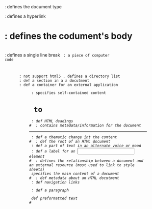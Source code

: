 <head><style type="text/css">@charset "UTF-8";[ng\:cloak],[ng-cloak],[data-ng-cloak],[x-ng-cloak],.ng-cloak,.x-ng-cloak,.ng-hide:not(.ng-hide-animate){display:none !important;}ng\:form{display:block;}.ng-animate-shim{visibility:hidden;}.ng-anchor{position:absolute;}</style><meta charset="utf-8"><title>Items — Market prices — Albion Online 2D Database</title><meta name="viewport" content="width=device-width, initial-scale=1.0, maximum-scale=1.0, user-scalable=no"><meta content="Albion Online Meta, Items, Mobs, Destiny Calculator, Craft Calculator, Fame Calculator and more" name="description"><meta content="Lizard Brain UG" name="author"><meta http-equiv="X-UA-Compatible" content="IE=edge"><script async="" src="//cse.google.com/adsense/search/async-ads.js"></script><script type="text/javascript" async="" src="https://www.google-analytics.com/analytics.js"></script><script src="https://partner.googleadservices.com/gampad/cookie.js?domain=www.albiononline2d.com&amp;callback=_gfp_s_&amp;client=ca-pub-7173536484979566&amp;cookie=ID%3De8e47547ade7e197-22bb0f2d15d500d0%3AT%3D1657268643%3ART%3D1657268643%3AS%3DALNI_MbuUAdWsZaGQW4ORMGMg87toHzZhQ&amp;gpic=UID%3D0000077ddb1c7dd8%3AT%3D1657268643%3ART%3D1658427969%3AS%3DALNI_MbloKqs3BJq98E5DknZvCutap37EQ&amp;gpid_exp=1"></script><script type="text/javascript" async="" src="https://cse.google.com/cse.js?cx=001538945727927768667:guehywbj40c"></script><script src="https://pagead2.googlesyndication.com/pagead/managed/js/adsense/m202207130101/show_ads_impl_fy2021.js?bust=31068471" id="google_shimpl"></script><script async="" src="https://pagead2.googlesyndication.com/pagead/js/adsbygoogle.js?client=ca-pub-7173536484979566" crossorigin="anonymous" data-checked-head="true"></script><script src="/public/minton-dark/js/jquery.min.js"></script><link rel="shortcut icon" href="/public/minton/images/favicon.ico"><link href="/public/minton-dark/css/bootstrap.min.css" rel="stylesheet" type="text/css"><link href="/public/minton-dark/css/icons.css" rel="stylesheet" type="text/css"><link href="/public/minton-dark/plugins/ion-rangeslider/ion.rangeSlider.css" rel="stylesheet" type="text/css"><link href="/public/minton-dark/plugins/ion-rangeslider/ion.rangeSlider.skinFlat.css" rel="stylesheet" type="text/css"><link href="/public/minton-dark/plugins/select2/css/select2.min.css" rel="stylesheet" type="text/css"><link href="/public/minton-dark/css/style.css" rel="stylesheet" type="text/css"><link href="/public/vendor/bootstrap-treeview/dist/bootstrap-treeview.min.css" rel="stylesheet" type="text/css"><link href="/public/css/style-dark.css?v=a5d012624037e5e552206631aad37dd54cbc8bc0" rel="stylesheet" type="text/css"><link href="/public/minton-dark/plugins/datatables/dataTables.bootstrap4.min.css" rel="stylesheet" type="text/css"><script async="" src="https://www.googletagmanager.com/gtag/js?id=UA-81229459-7"></script><script>window.dataLayer = window.dataLayer || [];
function gtag(){dataLayer.push(arguments);}
gtag('js', new Date());
gtag('config', 'UA-81229459-7');</script><meta http-equiv="origin-trial" content="AzoawhTRDevLR66Y6MROu167EDncFPBvcKOaQispTo9ouEt5LvcBjnRFqiAByRT+2cDHG1Yj4dXwpLeIhc98/gIAAACFeyJvcmlnaW4iOiJodHRwczovL2RvdWJsZWNsaWNrLm5ldDo0NDMiLCJmZWF0dXJlIjoiUHJpdmFjeVNhbmRib3hBZHNBUElzIiwiZXhwaXJ5IjoxNjYxMjk5MTk5LCJpc1N1YmRvbWFpbiI6dHJ1ZSwiaXNUaGlyZFBhcnR5Ijp0cnVlfQ=="><meta http-equiv="origin-trial" content="A6+nc62kbJgC46ypOwRsNW6RkDn2x7tgRh0wp7jb3DtFF7oEhu1hhm4rdZHZ6zXvnKZLlYcBlQUImC4d3kKihAcAAACLeyJvcmlnaW4iOiJodHRwczovL2dvb2dsZXN5bmRpY2F0aW9uLmNvbTo0NDMiLCJmZWF0dXJlIjoiUHJpdmFjeVNhbmRib3hBZHNBUElzIiwiZXhwaXJ5IjoxNjYxMjk5MTk5LCJpc1N1YmRvbWFpbiI6dHJ1ZSwiaXNUaGlyZFBhcnR5Ijp0cnVlfQ=="><meta http-equiv="origin-trial" content="A/9La288e7MDEU2ifusFnMg1C2Ij6uoa/Z/ylwJIXSsWfK37oESIPbxbt4IU86OGqDEPnNVruUiMjfKo65H/CQwAAACLeyJvcmlnaW4iOiJodHRwczovL2dvb2dsZXRhZ3NlcnZpY2VzLmNvbTo0NDMiLCJmZWF0dXJlIjoiUHJpdmFjeVNhbmRib3hBZHNBUElzIiwiZXhwaXJ5IjoxNjYxMjk5MTk5LCJpc1N1YmRvbWFpbiI6dHJ1ZSwiaXNUaGlyZFBhcnR5Ijp0cnVlfQ=="><script>LANG = 'en';
</script><link rel="preload" href="https://adservice.google.co.kr/adsid/integrator.js?domain=www.albiononline2d.com" as="script"><script type="text/javascript" src="https://adservice.google.co.kr/adsid/integrator.js?domain=www.albiononline2d.com"></script><link rel="preload" href="https://adservice.google.com/adsid/integrator.js?domain=www.albiononline2d.com" as="script"><script type="text/javascript" src="https://adservice.google.com/adsid/integrator.js?domain=www.albiononline2d.com"></script><style type="text/css" id="itemsCategories-style"> .treeview .list-group-item{cursor:pointer}.treeview span.indent{margin-left:10px;margin-right:10px}.treeview span.icon{width:12px;margin-right:5px}.treeview .node-disabled{color:silver;cursor:not-allowed}.node-itemsCategories{}.node-itemsCategories:not(.node-disabled):hover{background-color:#F5F5F5;} </style><script src="https://www.google.com/cse/static/element/3e1664f444e6eb06/cse_element__en.js?usqp=CAI%3D" type="text/javascript"></script><link type="text/css" rel="stylesheet" href="https://www.google.com/cse/static/element/3e1664f444e6eb06/default+en.css"><link type="text/css" rel="stylesheet" href="https://www.google.com/cse/static/style/look/v4/minimalist.css"><style type="text/css">.gsc-control-cse{font-family:arial, sans-serif}.gsc-control-cse .gsc-table-result{font-family:arial, sans-serif}.gsc-refinementsGradient{background:linear-gradient(to left,rgba(119,119,119,1),rgba(119,119,119,0))}.gsc-control-cse{border-color:#38434D;background-color:#38434D}input.gsc-input,.gsc-input-box,.gsc-input-box-hover,.gsc-input-box-focus{border-color:#BBBBBB}.gsc-search-button-v2,.gsc-search-button-v2:hover,.gsc-search-button-v2:focus{border-color:#FFFFFF;background-color:#343C49;background-image:none;filter:none}.gsc-search-button-v2 svg{fill:#FFFFFF}.gsc-tabHeader.gsc-tabhActive,.gsc-refinementHeader.gsc-refinementhActive{color:#FFFFFF;border-color:#FFFFFF;background-color:#333333}.gsc-tabHeader.gsc-tabhInactive,.gsc-refinementHeader.gsc-refinementhInactive{color:#FFFFFF;border-color:#FFFFFF;background-color:#777777}.gsc-webResult.gsc-result,.gsc-results .gsc-imageResult{border-color:#FFFFFF;background-color:#FFFFFF}.gsc-webResult.gsc-result:hover{border-color:#000000;background-color:#FFFFFF}.gs-webResult.gs-result a.gs-title:link,.gs-webResult.gs-result a.gs-title:link b,.gs-imageResult a.gs-title:link,.gs-imageResult a.gs-title:link b{color:#444444}.gs-webResult.gs-result a.gs-title:visited,.gs-webResult.gs-result a.gs-title:visited b,.gs-imageResult a.gs-title:visited,.gs-imageResult a.gs-title:visited b{color:#444444}.gs-webResult.gs-result a.gs-title:hover,.gs-webResult.gs-result a.gs-title:hover b,.gs-imageResult a.gs-title:hover,.gs-imageResult a.gs-title:hover b{color:#444444}.gs-webResult.gs-result a.gs-title:active,.gs-webResult.gs-result a.gs-title:active b,.gs-imageResult a.gs-title:active,.gs-imageResult a.gs-title:active b{color:#777777}.gsc-cursor-page{color:#444444}a.gsc-trailing-more-results:link{color:#444444}.gs-webResult:not(.gs-no-results-result):not(.gs-error-result) .gs-snippet,.gs-fileFormatType{color:#333333}.gs-webResult div.gs-visibleUrl{color:#000000}.gs-webResult div.gs-visibleUrl-short{color:#000000}.gsc-cursor-box{border-color:#FFFFFF}.gsc-results .gsc-cursor-box .gsc-cursor-page{border-color:#FFFFFF;background-color:#777777;color:#FFFFFF}.gsc-results .gsc-cursor-box .gsc-cursor-current-page{border-color:#FFFFFF;background-color:#333333;color:#FFFFFF}.gsc-webResult.gsc-result.gsc-promotion{border-color:#CCCCCC;background-color:#E6E6E6}.gsc-completion-title{color:#444444}.gsc-completion-snippet{color:#333333}.gs-promotion a.gs-title:link,.gs-promotion a.gs-title:link *,.gs-promotion .gs-snippet a:link{color:#0000CC}.gs-promotion a.gs-title:visited,.gs-promotion a.gs-title:visited *,.gs-promotion .gs-snippet a:visited{color:#0000CC}.gs-promotion a.gs-title:hover,.gs-promotion a.gs-title:hover *,.gs-promotion .gs-snippet a:hover{color:#444444}.gs-promotion a.gs-title:active,.gs-promotion a.gs-title:active *,.gs-promotion .gs-snippet a:active{color:#00CC00}.gs-promotion .gs-snippet,.gs-promotion .gs-title .gs-promotion-title-right,.gs-promotion .gs-title .gs-promotion-title-right *{color:#333333}.gs-promotion .gs-visibleUrl,.gs-promotion .gs-visibleUrl-short{color:#00CC00}.gcsc-find-more-on-google{color:#444444}.gcsc-find-more-on-google-magnifier{fill:#444444}</style><style type="text/css">.gscb_a{display:inline-block;font:27px/13px arial,sans-serif}.gsst_a .gscb_a{color:#a1b9ed;cursor:pointer}.gsst_a:hover .gscb_a,.gsst_a:focus .gscb_a{color:#36c}.gsst_a{display:inline-block}.gsst_a{cursor:pointer;padding:0 4px}.gsst_a:hover{text-decoration:none!important}.gsst_b{font-size:16px;padding:0 2px;position:relative;user-select:none;-webkit-user-select:none;white-space:nowrap}.gsst_e{vertical-align:middle;opacity:0.55;}.gsst_a:hover .gsst_e,.gsst_a:focus .gsst_e{opacity:0.72;}.gsst_a:active .gsst_e{opacity:1;}.gsst_f{background:white;text-align:left}.gsst_g{background-color:white;border:1px solid #ccc;border-top-color:#d9d9d9;box-shadow:0 2px 4px rgba(0,0,0,0.2);-webkit-box-shadow:0 2px 4px rgba(0,0,0,0.2);margin:-1px -3px;padding:0 6px}.gsst_h{background-color:white;height:1px;margin-bottom:-1px;position:relative;top:-1px}.gsib_a{width:100%;padding:4px 6px 0}.gsib_a,.gsib_b{vertical-align:top}.gssb_c{border:0;position:absolute;z-index:989}.gssb_e{border:1px solid #ccc;border-top-color:#d9d9d9;box-shadow:0 2px 4px rgba(0,0,0,0.2);-webkit-box-shadow:0 2px 4px rgba(0,0,0,0.2);cursor:default}.gssb_f{visibility:hidden;white-space:nowrap}.gssb_k{border:0;display:block;position:absolute;top:0;z-index:988}.gsdd_a{border:none!important}.gsq_a{padding:0}.gssb_a{padding:0 7px}.gssb_a,.gssb_a td{white-space:nowrap;overflow:hidden;line-height:22px}#gssb_b{font-size:11px;color:#36c;text-decoration:none}#gssb_b:hover{font-size:11px;color:#36c;text-decoration:underline}.gssb_g{text-align:center;padding:8px 0 7px;position:relative}.gssb_h{font-size:15px;height:28px;margin:0.2em;-webkit-appearance:button}.gssb_i{background:#eee}.gss_ifl{visibility:hidden;padding-left:5px}.gssb_i .gss_ifl{visibility:visible}a.gssb_j{font-size:13px;color:#36c;text-decoration:none;line-height:100%}a.gssb_j:hover{text-decoration:underline}.gssb_l{height:1px;background-color:#e5e5e5}.gssb_m{color:#000;background:#fff}.gssb_a{padding:0 9px}.gsib_a{padding:5px 9px 4px 9px}.gscb_a{line-height:27px}.gssb_e{border:0}.gssb_l{margin:5px 0}input.gsc-input::-webkit-input-placeholder{font-size:14px}input.gsc-input:-moz-placeholder{font-size:14px}input.gsc-input::-moz-placeholder{font-size:14px}input.gsc-input:-ms-input-placeholder{font-size:14px}input.gsc-input:focus::-webkit-input-placeholder{color:transparent}input.gsc-input:focus:-moz-placeholder{color:transparent}input.gsc-input:focus::-moz-placeholder{color:transparent}input.gsc-input:focus:-ms-input-placeholder{color:transparent}.gssb_c .gsc-completion-container{position:static}.gssb_c{z-index:5000}.gsc-completion-container table{background:transparent;font-size:inherit;font-family:inherit}.gssb_c > tbody > tr,.gssb_c > tbody > tr > td,.gssb_d,.gssb_d > tbody > tr,.gssb_d > tbody > tr > td,.gssb_e,.gssb_e > tbody > tr,.gssb_e > tbody > tr > td{padding:0;margin:0;border:0}.gssb_a table,.gssb_a table tr,.gssb_a table tr td{padding:0;margin:0;border:0}</style></head>
<html>
</html>

<!DOCTYPE> : defines the document type
<a> : defines a hyperlink
# <body> : defines the codument's body
<br> : defines a single line break
<code> : a piece of computer code
<dir> : not support html5 , defines a directory list
<div> : def a section in a a docutment
<embed> : def a container for an external application
<figure> : specifies self-contained content
<h1> to <h6> : def HTML deadings
# <head> : contains metadata/information for the document
<hr> : def a thematic change int the content
# <html> : def the root of an HTML document
<i> : def a part of text in an alternate voice or mood
<label> : def a label for an <input> element
# <link> : defines the relationship between a document and an external resource (most used to link to style sheets)
<main> specifies the main content of a document
# <meta> : def metadata about an HTML docutment
<nav> : def navigation links
<p> : def a paragraph
<pre> def preformatted text
# <script> : def a client-side script
<sourse> : def multiple media resources for media elements( <video> and <audio>)
<table> : def table
<td> : def a cell in a table
<th> : def header cell in a table
<title> : def a title for the document
<tr> : def a row in a table
                                                           
                                                          
                                                      
HTML <meta> 태그
정의 및 특징
<meta> 태그는 해당 문서에 대한 정보인 메타데이터(metadata)를 정의할 때 사용합니다.

 

<meta> 요소는 <base>, <link>, <script>, <style>, <title> 요소와 같은 다른 메타데이터 관련 요소들이 나타낼 수 없는 다양한 종류의 메타데이터를 제공할 때 사용되며, 이렇게 제공된 정보는 브라우저나 검색 엔진, 다른 웹 서비스에서 사용하게 됩니다.

 

이러한 <meta> 요소는 언제나 <head> 요소 내부에 위치해야 합니다.

 

만약 name 속성이나 http-equiv 속성이 명시되었다면 반드시 content 속성도 함께 명시되어야 하며, 반대로 두 속성이 명시되지 않았다면 content 속성 또한 명시될 수 없습니다.

 

HTML5에서는 <meta> 요소를 통해 웹 페이지에서 사용자가 볼 수 있는 영역인 뷰포트(viewport)를 제어할 수 있도록 name 속성에 viewport 속성값을 제공하고 있습니다.

 

1) 검색 엔진을 위한 키워드(keyword)를 정의하는 예제

<meta name="keyword" content="HTML, meta, tag, element, reference">
2) 웹 페이지에 대한 설명(description)을 정의하는 예제

<meta name="description" content="HTML meta tag page">
3) 문서의 저자(author)를 정의하는 예제

<meta name="author" content="TCPSchool">
4) 5초 뒤에 다른 페이지로 리다이렉트(redirect)시키는 예제

<meta http-equiv="refresh" content="5;url=http://www.tcpschool.com">
5) 모든 장치에서 웹 사이트가 잘 보이도록 뷰포트(viewport)를 설정하는 예제

<meta name="viewport" content="width=device-width, initial-scale=1.0">
예제
<head>
    <meta charset="UTF-8">
    <meta name="keyword" content="HTML, meta, tag, element, reference">
    <meta name="description" content="HTML meta tag page">
    <meta name="author" content="TCPSchool">
    <meta name="viewport" content="width=device-width, initial-scale=1.0">
    <title>HTML meta tag</title>
</head>                                                           
